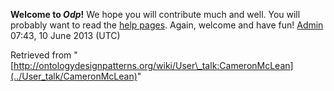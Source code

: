 __Welcome to _Odp_!__ We hope you will contribute much and well. 
You will probably want to read the [help pages](http://ontologydesignpatterns.org/wiki/Help:Contents "Help:Contents"). Again, welcome and have fun! [Admin](../User/ValentinaPresutti "User:ValentinaPresutti") 07:43, 10 June 2013 (UTC)





Retrieved from "[http://ontologydesignpatterns.org/wiki/User\_talk:CameronMcLean](../User_talk/CameronMcLean)"